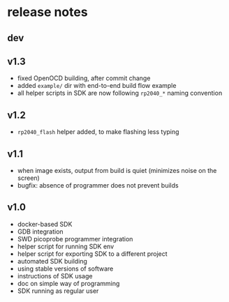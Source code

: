 # release notes

## dev

## v1.3
* fixed OpenOCD building, after commit change
* added `example/` dir with end-to-end build flow example
* all helper scripts in SDK are now following `rp2040_*` naming convention

## v1.2
* `rp2040_flash` helper added, to make flashing less typing

## v1.1
* when image exists, output from build is quiet (minimizes noise on the screen)
* bugfix: absence of programmer does not prevent builds

## v1.0
* docker-based SDK
* GDB integration
* SWD picoprobe programmer integration
* helper script for running SDK env
* helper script for exporting SDK to a different project
* automated SDK building
* using stable versions of software
* instructions of SDK usage
* doc on simple way of programming
* SDK running as regular user
